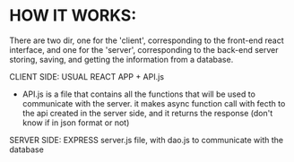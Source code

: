 # HOW IT WORKS:

There are two dir, one for the 'client', corresponding to the front-end react interface, 
and one for the 'server', corresponding to the back-end server storing, saving, and getting the information from a database.

CLIENT SIDE:
USUAL REACT APP + API.js 
- API.js is a file that contains all the functions that will be used to communicate with the server.
  it makes async function call with fecth to the api created in the server side, and it returns the response (don't know if in json format or not)

SERVER SIDE:
EXPRESS server.js file, with dao.js to communicate with the database

